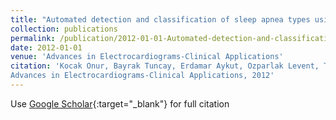 ```yaml
---
title: "Automated detection and classification of sleep apnea types using electrocardiogram (ECG) and electroencephalogram (EEG) features"
collection: publications
permalink: /publication/2012-01-01-Automated-detection-and-classification-of-sleep-apnea-types-using-electrocardiogram-ECG-and-electroencephalogram-EEG-features
date: 2012-01-01
venue: 'Advances in Electrocardiograms-Clinical Applications'
citation: 'Kocak Onur, Bayrak Tuncay, Erdamar Aykut, Ozparlak Levent, Telatar Ziya, Erogul Osman, Automated detection and classification of sleep apnea types using electrocardiogram (ECG) and electroencephalogram (EEG) features"
Advances in Electrocardiograms-Clinical Applications, 2012'
---
```

Use [Google Scholar](https://scholar.google.com/scholar?q=Automated+detection+and+classification+of+sleep+apnea+types+using+electrocardiogram+(ECG)+and+electroencephalogram+(EEG)+features){:target="_blank"} for full citation